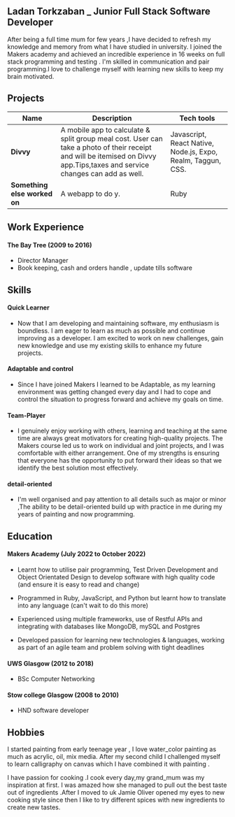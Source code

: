 ## Ladan Torkzaban _ Junior Full Stack Software Developer

After being a full time mum for few years ,I have decided to refresh my knowledge and memory from what I have studied in university. I joined the Makers academy and achieved an incredible experience in 16 weeks on full stack programming  and testing . I'm skilled in communication and pair programming.I love to challenge myself with learning new skills to keep my brain motivated.

## Projects

|         Name              |                     Description                    |               Tech tools            |
| --------------------------| -------------------------------------------------- | ----------------------------------- |
|         **Divvy**         | A mobile app to calculate & split group meal cost. User can take a photo of their receipt and will be itemised on Divvy app.Tips,taxes and service changes can add as well.| Javascript, React Native, Node.js,  Expo, Realm, Taggun, CSS.   |  
| **Something else worked on** | A webapp to do y. | Ruby              |

## Work Experience

#### The Bay Tree  (2009 to 2016) 
- Director Manager 
- Book keeping, cash and orders handle , update tills software


## Skills

#### Quick Learner
- Now that I am developing and maintaining software, my enthusiasm is boundless. I am eager to learn as much as possible   and continue improving as a developer. I am excited to work on new challenges, gain new knowledge and use my existing 
skills to enhance my future projects. 

#### Adaptable and control
- Since I have joined Makers I learned to be Adaptable, as my learning environment was getting changed every day and I had to cope and control the situation to progress forward and achieve my goals on time.

#### Team-Player
- I genuinely enjoy working with others, learning and teaching at the same time  are always great motivators for creating high-quality  projects. The Makers course led us to work on individual and joint projects, and I was comfortable with either arrangement. One of my strengths is ensuring that everyone has the opportunity to put forward their ideas so that we identify the best solution most effectively.

#### detail-oriented
- I'm well organised and pay attention to all details such as major or minor ,The ability to be detail-oriented build up with practice in me during my years of painting and now programming.

## Education

#### Makers Academy (July 2022 to October 2022)
- Learnt how to utilise pair programming, Test Driven Development and Object Orientated Design to develop software with high quality code (and ensure it is easy to read and change)

- Programmed in Ruby, JavaScript, and Python but learnt how to translate into any language (can't wait to do this more)

- Experienced using multiple frameworks, use of Restful APIs and integrating with databases like MongoDB, mySQL and Postgres

- Developed passion for learning new technologies & languages, working as part of an agile team and problem solving with tight deadlines


#### UWS Glasgow (2012 to 2018)
- BSc Computer Networking

#### Stow college Glasgow (2008 to 2010)
- HND software developer

## Hobbies 

I started painting from early teenage year , I love water_color painting as much as acrylic, oil, mix media. After my second child I challenged myself to learn calligraphy on canvas which I have combined it with painting .

I have passion for cooking .I cook every day,my grand_mum was my inspiration at first. I was amazed how she managed to pull out the best taste out of ingredients .After I moved to uk Jamie Oliver opened my eyes to new cooking style since then I like to try different spices with new ingredients to create new tastes.

